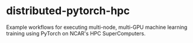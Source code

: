 # distributed-pytorch-hpc
Example workflows for executing multi-node, multi-GPU machine learning training using PyTorch on NCAR's HPC SuperComputers.
